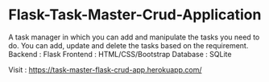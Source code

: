 # Flask-Task-Master-Crud-Application
A task manager in which you can add and manipulate the tasks you need to do. 
You can add, update and delete the tasks based on the requirement.
Backend : Flask
Frontend : HTML/CSS/Bootstrap
Database : SQLite

Visit : https://task-master-flask-crud-app.herokuapp.com/
